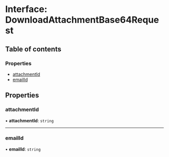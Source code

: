 # Interface: DownloadAttachmentBase64Request

## Table of contents

### Properties

- [attachmentId](DownloadAttachmentBase64Request.md#attachmentid)
- [emailId](DownloadAttachmentBase64Request.md#emailid)

## Properties

### attachmentId

• **attachmentId**: `string`

___

### emailId

• **emailId**: `string`
